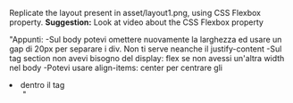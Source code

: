 Replicate the layout present in asset/layout1.png, using CSS Flexbox property.
**Suggestion:**
Look at video about the CSS Flexbox property


"Appunti: -Sul body potevi omettere nuovamente la larghezza ed usare un gap di 20px per separare i div. Non ti serve neanche il justify-content -Sul tag section non avevi bisogno del display: flex se non avessi un'altra width nel body -Potevi usare align-items: center per centrare gli <li> dentro il tag <ul>"